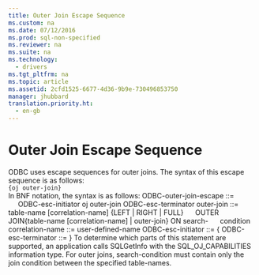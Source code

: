 ```yaml
---
title: Outer Join Escape Sequence
ms.custom: na
ms.date: 07/12/2016
ms.prod: sql-non-specified
ms.reviewer: na
ms.suite: na
ms.technology: 
  - drivers
ms.tgt_pltfrm: na
ms.topic: article
ms.assetid: 2cfd1525-6677-4d36-9b9e-730496853750
manager: jhubbard
translation.priority.ht: 
  - en-gb
---
```

# Outer Join Escape Sequence
<?xml version="1.0" encoding="utf-8"?>
<developerReferenceWithoutSyntaxDocument xmlns="http://ddue.schemas.microsoft.com/authoring/2003/5" xmlns:xlink="http://www.w3.org/1999/xlink" xmlns:xsi="http://www.w3.org/2001/XMLSchema-instance" xsi:schemaLocation="http://ddue.schemas.microsoft.com/authoring/2003/5 http://dduestorage.blob.core.windows.net/ddueschema/developer.xsd">
  <introduction>
    <para>ODBC uses escape sequences for outer joins. The syntax of this escape sequence is as follows: </para>
  </introduction>
  <section>
    <content>
      <code>{oj <legacyItalic>outer-join</legacyItalic>}</code>
    </content>
  </section>
  <languageReferenceRemarks>
    <content>
      <para>In BNF notation, the syntax is as follows:</para>
      <para>
        <legacyItalic>ODBC-outer-join-escape</legacyItalic> ::= </para>
      <para>     <legacyItalic>ODBC-esc-initiator</legacyItalic> oj <legacyItalic>outer-join ODBC-esc-terminator </legacyItalic></para>
      <para>
        <legacyItalic>outer-join</legacyItalic> ::= <legacyItalic>table-name</legacyItalic> [<legacyItalic>correlation-name</legacyItalic>] {LEFT | RIGHT | FULL} </para>
      <para>     OUTER JOIN{<legacyItalic>table-name</legacyItalic> [<legacyItalic>correlation-name</legacyItalic>] | <legacyItalic>outer-join</legacyItalic>} ON </para>
      <para>
        <legacyItalic>search-</legacyItalic> </para>
      <para>     <legacyItalic>condition</legacyItalic></para>
      <para>
        <legacyItalic>correlation-name </legacyItalic>::= <legacyItalic>user-defined-name</legacyItalic></para>
      <para>
        <legacyItalic>ODBC-esc-initiator </legacyItalic>::= {</para>
      <para>
        <legacyItalic>ODBC-esc-terminator </legacyItalic>::= }</para>
      <para>To determine which parts of this statement are supported, an application calls <legacyBold>SQLGetInfo</legacyBold> with the SQL_OJ_CAPABILITIES information type. For outer joins, <legacyItalic>search-condition</legacyItalic> must contain only the join condition between the specified <legacyItalic>table-names</legacyItalic>.</para>
    </content>
  </languageReferenceRemarks>
  <relatedTopics />
</developerReferenceWithoutSyntaxDocument>